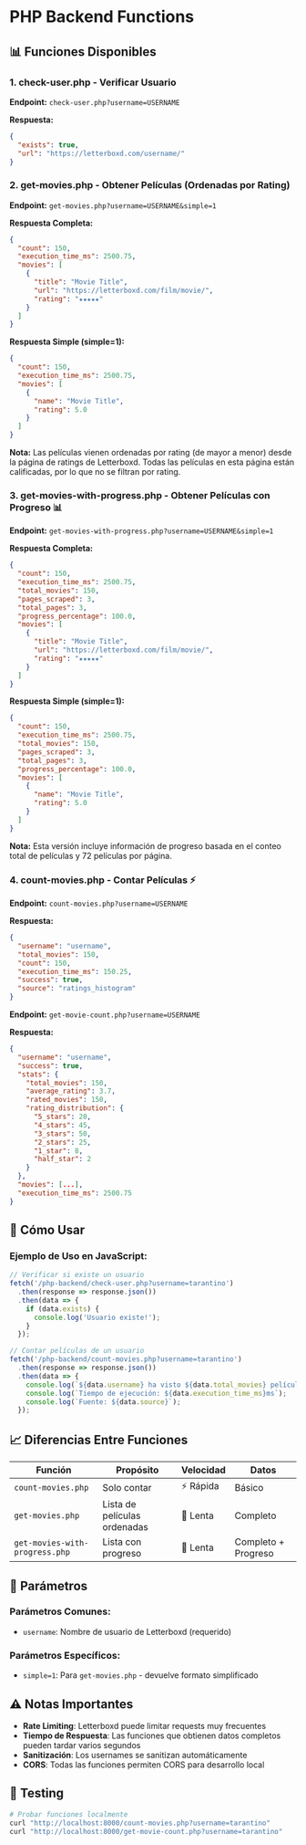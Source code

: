 # PHP Backend Functions

## 📊 **Funciones Disponibles**

### 1. **check-user.php** - Verificar Usuario
**Endpoint:** `check-user.php?username=USERNAME`

**Respuesta:**
```json
{
  "exists": true,
  "url": "https://letterboxd.com/username/"
}
```

### 2. **get-movies.php** - Obtener Películas (Ordenadas por Rating)
**Endpoint:** `get-movies.php?username=USERNAME&simple=1`

**Respuesta Completa:**
```json
{
  "count": 150,
  "execution_time_ms": 2500.75,
  "movies": [
    {
      "title": "Movie Title",
      "url": "https://letterboxd.com/film/movie/",
      "rating": "★★★★★"
    }
  ]
}
```

**Respuesta Simple (simple=1):**
```json
{
  "count": 150,
  "execution_time_ms": 2500.75,
  "movies": [
    {
      "name": "Movie Title",
      "rating": 5.0
    }
  ]
}
```

**Nota:** Las películas vienen ordenadas por rating (de mayor a menor) desde la página de ratings de Letterboxd. Todas las películas en esta página están calificadas, por lo que no se filtran por rating.

### 3. **get-movies-with-progress.php** - Obtener Películas con Progreso 📊
**Endpoint:** `get-movies-with-progress.php?username=USERNAME&simple=1`

**Respuesta Completa:**
```json
{
  "count": 150,
  "execution_time_ms": 2500.75,
  "total_movies": 150,
  "pages_scraped": 3,
  "total_pages": 3,
  "progress_percentage": 100.0,
  "movies": [
    {
      "title": "Movie Title",
      "url": "https://letterboxd.com/film/movie/",
      "rating": "★★★★★"
    }
  ]
}
```

**Respuesta Simple (simple=1):**
```json
{
  "count": 150,
  "execution_time_ms": 2500.75,
  "total_movies": 150,
  "pages_scraped": 3,
  "total_pages": 3,
  "progress_percentage": 100.0,
  "movies": [
    {
      "name": "Movie Title",
      "rating": 5.0
    }
  ]
}
```

**Nota:** Esta versión incluye información de progreso basada en el conteo total de películas y 72 películas por página.

### 4. **count-movies.php** - Contar Películas ⚡
**Endpoint:** `count-movies.php?username=USERNAME`

**Respuesta:**
```json
{
  "username": "username",
  "total_movies": 150,
  "count": 150,
  "execution_time_ms": 150.25,
  "success": true,
  "source": "ratings_histogram"
}
```
**Endpoint:** `get-movie-count.php?username=USERNAME`

**Respuesta:**
```json
{
  "username": "username",
  "success": true,
  "stats": {
    "total_movies": 150,
    "average_rating": 3.7,
    "rated_movies": 150,
    "rating_distribution": {
      "5_stars": 20,
      "4_stars": 45,
      "3_stars": 50,
      "2_stars": 25,
      "1_star": 8,
      "half_star": 2
    }
  },
  "movies": [...],
  "execution_time_ms": 2500.75
}
```

## 🚀 **Cómo Usar**

### **Ejemplo de Uso en JavaScript:**

```javascript
// Verificar si existe un usuario
fetch('/php-backend/check-user.php?username=tarantino')
  .then(response => response.json())
  .then(data => {
    if (data.exists) {
      console.log('Usuario existe!');
    }
  });

// Contar películas de un usuario
fetch('/php-backend/count-movies.php?username=tarantino')
  .then(response => response.json())
  .then(data => {
    console.log(`${data.username} ha visto ${data.total_movies} películas`);
    console.log(`Tiempo de ejecución: ${data.execution_time_ms}ms`);
    console.log(`Fuente: ${data.source}`);
  });
```

## 📈 **Diferencias Entre Funciones**

| Función | Propósito | Velocidad | Datos |
|---------|-----------|-----------|-------|
| `count-movies.php` | Solo contar | ⚡ Rápida | Básico |
| `get-movies.php` | Lista de películas ordenadas | 🐌 Lenta | Completo |
| `get-movies-with-progress.php` | Lista con progreso | 🐌 Lenta | Completo + Progreso |

## 🔧 **Parámetros**

### **Parámetros Comunes:**
- `username`: Nombre de usuario de Letterboxd (requerido)

### **Parámetros Específicos:**
- `simple=1`: Para `get-movies.php` - devuelve formato simplificado

## ⚠️ **Notas Importantes**

- **Rate Limiting**: Letterboxd puede limitar requests muy frecuentes
- **Tiempo de Respuesta**: Las funciones que obtienen datos completos pueden tardar varios segundos
- **Sanitización**: Los usernames se sanitizan automáticamente
- **CORS**: Todas las funciones permiten CORS para desarrollo local

## 🧪 **Testing**

```bash
# Probar funciones localmente
curl "http://localhost:8000/count-movies.php?username=tarantino"
curl "http://localhost:8000/get-movie-count.php?username=tarantino"
``` 